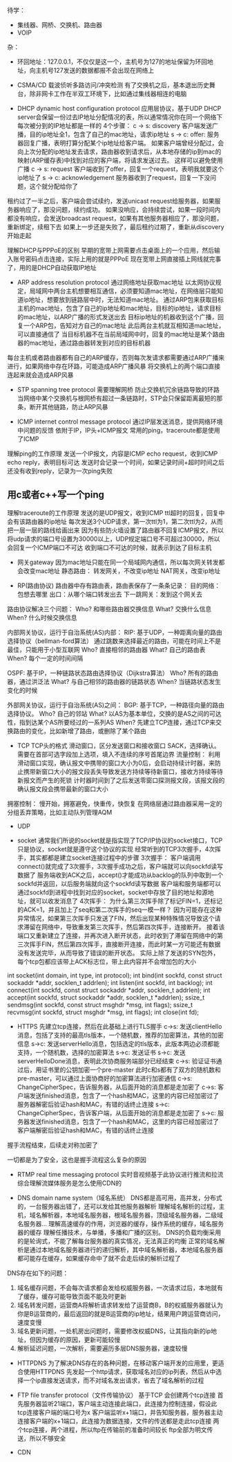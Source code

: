 待学：
- 集线器、网桥、交换机、路由器
- VOIP

杂：
- 环回地址：127.0.0.1，不仅仅是这一个，主机号为127的地址保留为环回地址，向主机号127发送的数据都报不会出现在网络上


- CSMA/CD
载波侦听多路访问/冲突检测
有了交换机之后，基本退出历史舞台，除非网卡工作在半双工环境下，比如通过集线器相连的电脑



- DHCP
dynamic host configuration protocol
应用层协议，基于UDP
DHCP server会保留一份过去IP地址分配情况的表，所以通常情况你在同一个网络下每次被分到的IP地址都是一样的
4个步骤：
c -> s: discovery
客户端发送广播，目的ip地址全1，包含了自己的mac地址，请求ip地址
s -> c: offer:
服务器回复广播，表明打算分配某个ip地址给客户端。
如果客户端曾经分配过，会向上次分配的ip地址发去请求，路由器收到请求后，从本地存储的ip到mac的映射(ARP缓存表)中找到对应的客户端，将请求发送过去。
这样可以避免使用广播
c -> s: request
客户端收到了offer，回复一个request，表明我就要这个ip地址了
s -> c: acknowledgement
服务器收到了request，回复一下没问题，这个就分配给你了

租约过了一半之后，客户端会尝试续约，发送unicast request给服务器，如果服务器响应了，那没问题，续约成功。
如果没响应，会持续尝试，如果一段时间内都没有响应，会发送broadcast request，如果有其他服务器相应了，那没问题，重新绑定，续租下去
如果上一步还是失败了，最后租约过期了，重新从discovery开始走起

理解DHCP与PPPoE的区别
早期的宽带上网需要点击桌面上的一个应用，然后输入账号密码点击连接，实际上用的就是PPPoE
现在宽带上网直接插上网线就完事了，用的是DHCP自动获取IP地址


- ARP
address resolution protocol
通过网络地址获取mac地址
以太网协议规定，局域网中两台主机想要相互通信，必须要知道mac地址，在网络层只能知道ip地址，想要放到链路层中时，无法知道mac地址。
通过ARP包来获取目标主机的mac地址，包含了自己的ip地址和mac地址，目标的ip地址，请求目标的mac地址，以ARP广播的形式发送出去
目标ip地址的机器收到这个广播，回复一个ARP包，告知对方自己的mac地址
此后两台主机就互相知道mac地址，可以直接通信了
当目标机器不在当前局域网中时，回复的mac地址是某个路由器的mac地址，通过路由器转发到对应的目标机器

每台主机或者路由器都有自己的ARP缓存，否则每次发请求都需要通过ARP广播来进行，如果网络中存在环路，可能造成ARP广播风暴
将交换机上的两个端口直接连起来就会造成ARP风暴


- STP
spanning tree protocol
需要理解网桥
防止交换机冗余链路导致的环路
当网络中某个交换机与根网桥有超过一条链路时，STP会只保留距离最短的那条，断开其他链路，防止ARP风暴


- ICMP
internet control message protocol
通过IP层发送消息，提供网络环境中问题的反馈
依附于IP，IP头+ICMP报文
常用的ping，traceroute都是使用了ICMP

理解ping的工作原理
发送一个IP报文，内容是ICMP echo request，收到ICMP echo reply，表明目标可达
发送时会记录一个时间，如果记录时间+超时时间之后还没有收到reply，记录为一次ping失败

## 用c或者c++写一个ping

理解traceroute的工作原理
发送的是UDP报文，收到ICMP ttl超时的回复，回复中会有该路由器的ip地址
每次发送3个UDP请求，第一次ttl为1，第二次ttl为2，从而把一层一层的路线给画出来
因为有些防火墙设置了路由器不回复ICMP报文，所以将udp请求的端口号设置为30000以上，UDP规定端口号不可超过30000，所以会回复一个ICMP端口不可达
收到端口不可达的时候，就表示到达了目标主机


- 网关gateway
因为mac地址只能在同一个局域网内通信，所以每次网关转发都会改变mac地址
静态路由：
转发网关，不改变ip地址
NAT网关，改变ip地址


- RP(路由协议)
路由器中存有路由表，路由表保存了一条条记录：
目的网络：包想去哪里
出口：从哪个端口转发出去
下一跳网关：发到这个网关去

路由协议解决三个问题：
Who?  和哪些路由器交换信息
What? 交换什么信息
When? 什么时候交换信息

内部网关协议，运行于自治系统(AS)内部：
RIP:
基于UDP，一种距离向量的路由选择协议（bellman-ford算法）
通过跳数来选择最近的路由，可能在时间上不是最佳，只能用于小型互联网
Who?  直接相邻的路由器
What? 自己的路由表
When? 每个一定的时间间隔

OSPF:
基于IP，一种链路状态路由选择协议（Dijkstra算法）
Who?  所有的路由器，通过洪泛法
What? 与自己相邻的路由器的链路状态
When? 当链路状态发生变化的时候

外部网关协议，运行于自治系统(AS)之间：
BGP:
基于TCP，一种路径向量的路由选择协议。
Who?  自己的邻站
What? 以AS为基本单位，交换的是AS之间的可达性，指到达某个AS所要经过的一系列AS
When? 先建立TCP连接，通过TCP来交换路由的变化，比如新增了路由，或删除了某个路由


- TCP
TCP头的格式
滑动窗口，区分发送窗口和接收窗口
SACK，选择确认。需要在首部可选字段加上选项，填入不连续的序号首尾边界
流量控制：
利用滑动窗口实现，确认报文中携带的窗口大小为0后，会启动持续计时器，来防止携带新窗口大小的报文段丢失导致发送方持续等待新窗口，接收方持续等待新报文而产生的死锁
计时器时间到了之后发送零窗口探测报文段，该报文段的确认报文段会携带最新的窗口大小

拥塞控制：
慢开始，拥塞避免，快重传，快恢复
在网络层通过路由器采用一定的分组丢弃策略，比如主动队列管理AQM


- UDP


- socket
通常我们所说的socket就是指实现了TCP/IP协议的socket接口，TCP只是协议，socket就是遵守这个协议的实现
经常听到的TCP3次握手，4次挥手，其实都都是建立socket连接过程中的步骤
3次握手：
客户端调用connect()就完成了3次握手，3次握手成功之后，客户端就可以向sockfd读写数据了
服务端收到ACK之后，accept()才能成功从backlog的队列中取到一个sockfd并返回，以后服务端就向这个sockfd读写数据
客户端和服务端都可以通过sockfd到进程中找到对应的socket，socket中存放了目的地址和源地址，就可以收发消息了
4次挥手：
为什么第三次挥手除了标记FIN=1，还标记的ACK=1，并且加上了seq和第二次挥手的seq一模一样？
因为可能存在这种异常情况，如果第三次挥手只发送了FIN，然后出现某种特殊情况导致这个请求滞留在网络中，导致重发第三次挥手，然后第四次挥手，连接断开。
接着该端口又重新建立了连接，并再次进入断开状态，此时收到了滞留在网络中的第三次挥手FIN，然后第四次挥手，直接断开连接，而此时某一方可能还有数据没有发送完毕，从而导致了错误的断开状态。
实际上除了发送的SYN包外，每个tcp包都应该带上ACK标志位，带上此内容并不会增加包的大小

int socket(int domain, int type, int protocol);
int bind(int sockfd, const struct sockaddr *addr, socklen_t addrlen);
int listen(int sockfd, int backlog);
int connect(int sockfd, const struct sockaddr *addr, socklen_t addrlen);
int accept(int sockfd, struct sockaddr *addr, socklen_t *addrlen);
ssize_t sendmsg(int sockfd, const struct msghdr *msg, int flags);
ssize_t recvmsg(int sockfd, struct msghdr *msg, int flags);
int close(int fd);


- HTTPS
先建立tcp连接，然后在此基础上进行TLS握手
c->s: 发送clientHello消息，包括了支持的最高tls版本，一个随机数，推荐的加密算法，其他的加密信息
s->c: 发送serverHello消息，包括选定的tls版本，此版本两边必须都能支持，一个随机数，选择的加密算法
s->c: 发送证书
s->c: 发送serverHelloDone消息，表明此次协商服务端部分已经结束
c->s: 验证证书通过后，用证书里的公钥加密一个pre-master
此时c和s都有了双方的随机数和pre-master，可以通过上面协商好的加密算法进行加密通信
c->s: ChangeCipherSpec，告诉服务器，从后面开始的消息都是走加密了
c->s: 客户端发送finished消息，包含了一个hash和MAC，这里的内容已经加密过了
服务器解密后验证hash和MAC，有错的话终止连接
s->c: ChangeCipherSpec，告诉客户端，从后面开始的消息都是走加密了
s->c: 服务器发送finished消息，包含了一个hash和MAC，这里的内容已经加密过了
客户端解密后验证hash和MAC，有错的话终止连接

握手流程结束，后续走对称加密了

一切都是为了安全，这也是握手流程这么复杂的原因


- RTMP
real time messaging protocol
实时音视频基于此协议进行推流和拉流
综合理解流媒体服务是怎么使用CDN的


- DNS
domain name system（域名系统）
DNS都是高可用，高并发，分布式的，一台服务器出错了，还可以发给其他服务器解析
理解域名解析的过程，主机，域名解析器，本地域名服务器，根域名服务器，顶级域名服务器，二级域名服务器...
理解高速缓存的作用，浏览器的缓存，操作系统的缓存，域名服务器的缓存
理解任播技术，与单播，多播和广播的区别。
DNS的负载均衡采用的是轮询式，不能了解每台服务器的真实情况，无法真正的均衡
正常的域名解析是通过本地域名服务器进行的递归解析，其中域名解析器，本地域名服务器都可能存在缓存，如果缓存命中了就不会走后续的解析过程了

DNS存在如下的问题：
1. 域名缓存问题，不会每次请求都会发给权威服务器，一次请求过后，本地就有了缓存，缓存可能导致页面不能及时更新
2. 域名转发问题，运营商A将解析请求转发给了运营商B，B的权威服务器就认为你是B运营商的，最后返回的就是B运营商的ip地址，结果用户跨运营商访问，速度变慢
3. 域名更新问题，一处机房出问题时，需要修改权威DNS，让其指向新的ip地址，但因为缓存的原因，更新可能较慢
4. 解析延迟问题，一次解析，需要遍历多层DNS服务器，速度较慢


- HTTPDNS
为了解决DNS存在的各种问题，在移动客户端开发的应用里，更适合使用HTTPDNS
先发起一个http请求，获取域名对应的ip列表，然后从中选择一个ip直接发送请求，而不对域名发出请求，省去了域名解析的过程


- FTP
file transfer protocol（文件传输协议）
基于TCP
会创建两个tcp连接
首先服务器监听21端口，客户端主动连接此端口，此连接为控制连接，假设此tcp连接客户端的端口号为x
客户端监听x+1端口，并告知服务器，服务器主动连接客户端的x+1端口，此连接为数据连接，文件的传送都是走此tcp连接
两个tcp连接，两个进程，所以ftp在传输前的准备时间较长
ftp全部为明文传送，所以不够安全


- CDN
